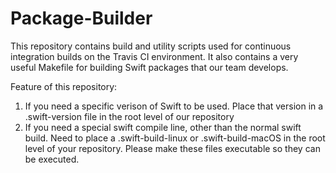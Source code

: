 # Package-Builder

This repository contains build and utility scripts used for continuous integration builds on the Travis CI environment. It also contains a very useful Makefile for building Swift packages that our team develops.

Feature of this repository:

1.  If you need a specific verison of Swift to be used.  Place that version in a .swift-version file in the root level of our repository
2.  If you need a special swift compile line, other than the normal swift build.  Need to place a .swift-build-linux or .swift-build-macOS in the root
    level of your repository.  Please make these files executable so they can be executed.


